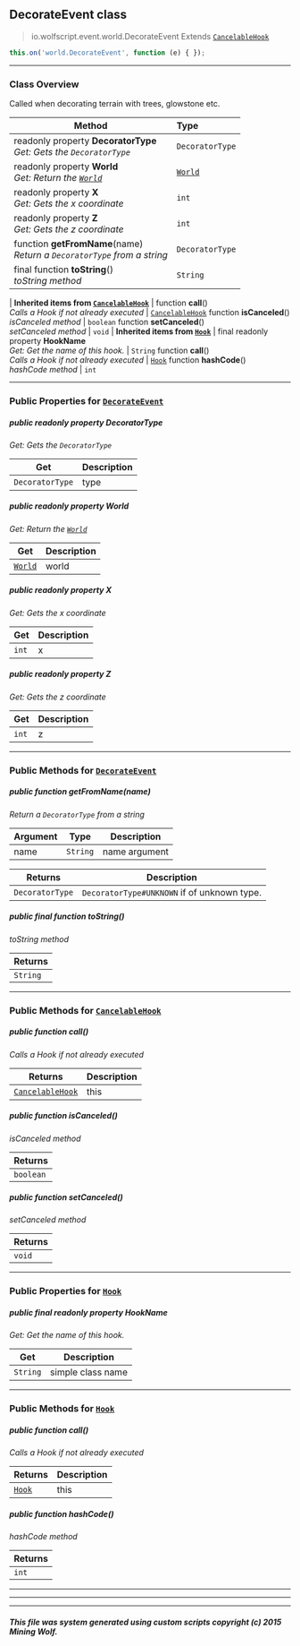 ## DecorateEvent __class__

>io.wolfscript.event.world.DecorateEvent
>Extends [`CancelableHook`](../CancelableHook.md)
``` javascript
this.on('world.DecorateEvent', function (e) { });
```


---

### Class Overview

Called when decorating terrain with trees, glowstone etc.

Method | Type   
--- | :--- 
 readonly property __DecoratorType__ <br> _Get: Gets the `DecoratorType`_ | `DecoratorType`
 readonly property __World__ <br> _Get: Return the [`World`](../../api/world/World.md)_ | [`World`](../../api/world/World.md)
 readonly property __X__ <br> _Get: Gets the x coordinate_ | `int`
 readonly property __Z__ <br> _Get: Gets the z coordinate_ | `int`
 function __getFromName__(name) <br> _Return a `DecoratorType` from a string_ | `DecoratorType`
final function __toString__() <br> _toString method_ | `String`
 |
__Inherited items from [`CancelableHook`](../CancelableHook.md)__ |
 function __call__() <br> _Calls a Hook if not already executed_ | [`CancelableHook`](../CancelableHook.md)
 function __isCanceled__() <br> _isCanceled method_ | `boolean`
 function __setCanceled__() <br> _setCanceled method_ | `void`
 |
__Inherited items from [`Hook`](../Hook.md)__ |
final readonly property __HookName__ <br> _Get: Get the name of this hook._ | `String`
 function __call__() <br> _Calls a Hook if not already executed_ | [`Hook`](../Hook.md)
 function __hashCode__() <br> _hashCode method_ | `int`







---


### Public Properties for [`DecorateEvent`](DecorateEvent.md)

##### <a id='decoratortype'></a>public  readonly property __DecoratorType__

_Get: Gets the `DecoratorType`_

Get | Description
--- | --- 
`DecoratorType` | type



##### <a id='world'></a>public  readonly property __World__

_Get: Return the [`World`](../../api/world/World.md)_

Get | Description
--- | --- 
[`World`](../../api/world/World.md) | world



##### <a id='x'></a>public  readonly property __X__

_Get: Gets the x coordinate_

Get | Description
--- | --- 
`int` | x



##### <a id='z'></a>public  readonly property __Z__

_Get: Gets the z coordinate_

Get | Description
--- | --- 
`int` | z



---

### Public Methods for [`DecorateEvent`](DecorateEvent.md)

##### <a id='getfromname'></a>public  function __getFromName__(name)

_Return a `DecoratorType` from a string_

Argument | Type | Description  
--- | --- | --- 
name | `String` | name argument

Returns | Description
--- | --- 
`DecoratorType` | `DecoratorType#UNKNOWN` if of unknown type.


##### <a id='tostring'></a>public final function __toString__()

_toString method_

Returns | 
--- | 
`String` |


---

### Public Methods for [`CancelableHook`](../CancelableHook.md)

##### <a id='call'></a>public  function __call__()

_Calls a Hook if not already executed_

Returns | Description
--- | --- 
[`CancelableHook`](../CancelableHook.md) | this


##### <a id='iscanceled'></a>public  function __isCanceled__()

_isCanceled method_

Returns | 
--- | 
`boolean` |


##### <a id='setcanceled'></a>public  function __setCanceled__()

_setCanceled method_

Returns | 
--- | 
`void` |


---

### Public Properties for [`Hook`](../Hook.md)

##### <a id='hookname'></a>public final readonly property __HookName__

_Get: Get the name of this hook._

Get | Description
--- | --- 
`String` | simple class name



---

### Public Methods for [`Hook`](../Hook.md)

##### <a id='call'></a>public  function __call__()

_Calls a Hook if not already executed_

Returns | Description
--- | --- 
[`Hook`](../Hook.md) | this


##### <a id='hashcode'></a>public  function __hashCode__()

_hashCode method_

Returns | 
--- | 
`int` |


---


---


---


##### This file was system generated using custom scripts copyright (c) 2015 Mining Wolf.
	

